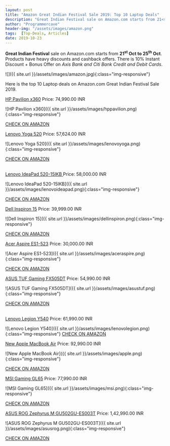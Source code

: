 ```yaml
---
layout: post
title: "Amazon Great Indian Festival Sale 2019: Top 10 Laptop Deals"
description: "Great Indian Festival sale on Amazon.com starts from 21<sup>st</sup> Oct to 25<sup>th</sup> Oct. Products have heavy discounts and cashback offers. There is 10% Instant Discount + Bonus Offer on Axis Bank and Citi Bank Credit and Debit Cards."
author: "Programmercave"
header-img: "/assets/images/amazon.png"
tags:  [Top-Deals, Articles]
date: 2019-10-23
---
```




**Great Indian Festival** sale on Amazon.com starts from **21<sup>st</sup> Oct to 25<sup>th</sup> Oct**. Products have heavy discounts and cashback offers. There is 10% Instant Discount + Bonus Offer on *Axis Bank and Citi Bank Credit and Debit Cards*.

![]({{ site.url }}/assets/images/amazon.jpg){:class="img-responsive"}

Here is the top 10 Laptop deals on Amazon.com Great Indian Festival Sale 2019.

[HP Pavilion x360](https://amzn.to/2pIChei) Price: 74,990.00 INR<br/>

![HP Pavilion x360]({{ site.url }}/assets/images/hppavilion.png){:class="img-responsive"} 
   
[CHECK ON AMAZON](https://amzn.to/2pIChei)

[Lenovo Yoga 520](https://amzn.to/2p6XGOm) Price: 57,624.00 INR<br/>

![Lenovo Yoga 520]({{ site.url }}/assets/images/lenovoyoga.png){:class="img-responsive"} 

[CHECK ON AMAZON](https://amzn.to/2p6XGOm)
 <br/><input type="hidden" name="IL_IN_ARTICLE"> <br/>

[Lenovo IdeaPad 520-15IKB ](https://amzn.to/33ZyXdp) Price: 58,000.00 INR<br/>

![Lenovo IdeaPad 520-15IKB]({{ site.url }}/assets/images/lenovoideapad.png){:class="img-responsive"} 

[CHECK ON AMAZON](https://amzn.to/33ZyXdp)

[Dell Inspiron 15](https://amzn.to/2MEv8Vc) Price: 39,999.00 INR<br/>

![Dell Inspiron 15]({{ site.url }}/assets/images/dellinspiron.png){:class="img-responsive"} 

[CHECK ON AMAZON](https://amzn.to/2MEv8Vc)

[Acer Aspire ES1-523](https://amzn.to/2p5dUr6) Price: 30,000.00 INR<br/>

![Acer Aspire ES1-523]({{ site.url }}/assets/images/aceraspire.png){:class="img-responsive"} 

[CHECK ON AMAZON](https://amzn.to/2p5dUr6)

[ASUS TUF Gaming FX505DT](https://amzn.to/2MF4Baj) Price: 54,990.00 INR<br/>

![ASUS TUF Gaming FX505DT]({{ site.url }}/assets/images/asustuf.png){:class="img-responsive"} 

[CHECK ON AMAZON](https://amzn.to/2MF4Baj)
 <br/><input type="hidden" name="IL_IN_ARTICLE"> <br/>

[Lenovo Legion Y540](https://amzn.to/2MIIWhP) Price: 61,990.00 INR<br/>

![Lenovo Legion Y540]({{ site.url }}/assets/images/lenovolegion.png){:class="img-responsive"} 
[CHECK ON AMAZON](https://amzn.to/2MIIWhP)

[New Apple MacBook Air](https://amzn.to/2N8YSbN) Price: 92,990.00 INR<br/>

![New Apple MacBook Air]({{ site.url }}/assets/images/apple.png){:class="img-responsive"} 

[CHECK ON AMAZON](https://amzn.to/2N8YSbN)

[MSI Gaming GL65](https://amzn.to/2N5m6zB) Price: 77,990.00 INR<br/>

![MSI Gaming GL65]({{ site.url }}/assets/images/msi.png){:class="img-responsive"} 
   
[CHECK ON AMAZON](https://amzn.to/2N5m6zB)

[ASUS ROG Zephyrus M GU502GU-ES003T](https://amzn.to/2oXdP99) Price: 1,42,990.00 INR<br/>

![ASUS ROG Zephyrus M GU502GU-ES003T]({{ site.url }}/assets/images/asusrog.png){:class="img-responsive"} 
   
[CHECK ON AMAZON](https://amzn.to/2oXdP99)


